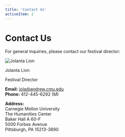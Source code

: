 ```yaml
---
title: 'Contact Us'
activeItem: 2
---
```


# Contact Us

For general inquiries, please contact our festival director:

![Jolanta Lion](https://www.cmu.edu/faces/Assets/Contact/jolanta.png)

Jolanta Lion

Festival Director

**Email:** jola@andrew.cmu.edu  
**Phone:** 412-445-6292 (M)  

**Address:**  
Carnegie Mellon University  
The Humanities Center  
Baker Hall A 60-F  
5000 Forbes Avenue  
Pittsburgh, PA 15213-3890